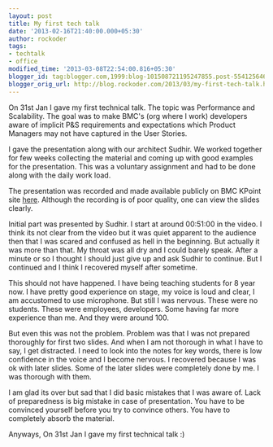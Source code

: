 ```yaml
---
layout: post
title: My first tech talk
date: '2013-02-16T21:40:00.000+05:30'
author: rockoder
tags:
- techtalk
- office
modified_time: '2013-03-08T22:54:00.816+05:30'
blogger_id: tag:blogger.com,1999:blog-101508721195247855.post-5541256468493595240
blogger_orig_url: http://blog.rockoder.com/2013/03/my-first-tech-talk.html
---
```


On 31st Jan I gave my first technical talk. The topic was Performance and Scalability. The goal was to make BMC's (org where I work) developers aware of implicit P&S requirements and expectations which Product Managers may not have captured in the User Stories.  

I gave the presentation along with our architect Sudhir. We worked together for few weeks collecting the material and coming up with good examples for the presentation. This was a voluntary assignment and had to be done along with the daily work load.  

The presentation was recorded and made available publicly on BMC KPoint site [here](http://bmc.kpoint.com/kapsule/gcc-bcdb3fd4-7834-4e91-9826-6b838e81026f?chk=1). Although the recording is of poor quality, one can view the slides clearly.  

Initial part was presented by Sudhir. I start at around 00:51:00 in the video. I think its not clear from the video but it was quiet apparent to the audience then that I was scared and confused as hell in the beginning. But actually it was more than that. My throat was all dry and I could barely speak. After a minute or so I thought I should just give up and ask Sudhir to continue. But I continued and I think I recovered myself after sometime.  

This should not have happened. I have being teaching students for 8 year now. I have pretty good experience on stage, my voice is loud and clear, I am accustomed to use microphone. But still I was nervous. These were no students. These were employees, developers. Some having far more experience than me. And they were around 100.  

But even this was not the problem. Problem was that I was not prepared thoroughly for first two slides. And when I am not thorough in what I have to say, I get distracted. I need to look into the notes for key words, there is low confidence in the voice and I become nervous. I recovered because I was ok with later slides. Some of the later slides were completely done by me. I was thorough with them.  

I am glad its over but sad that I did basic mistakes that I was aware of. Lack of preparedness is big mistake in case of presentation. You have to be convinced yourself before you try to convince others. You have to completely absorb the material.  

Anyways, On 31st Jan I gave my first technical talk :)